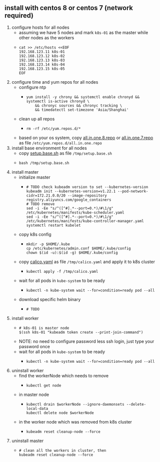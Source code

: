 ## install with centos 8 or centos 7 (network required)

1. configure hosts for all nodes
    * assuming we have 5 nodes and mark `k8s-01` as the master while other nodes as the workers
    * ```shell
      cat >> /etc/hosts <<EOF
      192.168.123.11 k8s-01
      192.168.123.12 k8s-02
      192.168.123.13 k8s-03
      192.168.123.14 k8s-04
      192.168.123.15 k8s-05
      EOF
      ```
2. configure time and yum repos for all nodes
    * configure ntp
        + ```shell
          yum install -y chrony && systemctl enable chronyd && systemctl is-active chronyd \
              && chronyc sources && chronyc tracking \
              && timedatectl set-timezone 'Asia/Shanghai'
          ```
    * clean up all repos
        + ```shell
          rm -rf /etc/yum.repos.d/*
          ```
    * based on your os system, copy [all.in.one.8.repo](../resources/all.in.one.8.repo.md)
      or [all.in.one.7.repo](../resources/all.in.one.7.repo.md) as file `/etc/yum.repos.d/all.in.one.repo`
3. install base environment for all nodes
    * copy [setup.base.sh](../resources/setup.base.sh.md) as file `/tmp/setup.base.sh`
    * ```shell
      bash /tmp/setup.base.sh
      ```
4. install master
    * initialize master
        + ```shell
          # TODO check kubeadm version to set --kubernetes-version
          kubeadm init --kubernetes-version=v1.22.1 --pod-network-cidr=172.21.0.0/20 --image-repository registry.aliyuncs.com/google_containers
          # TODO remove
          sed -i -Ee "s/^([^#].*--port=0.*)/#\1/g" /etc/kubernetes/manifests/kube-scheduler.yaml
          sed -i -Ee "s/^([^#].*--port=0.*)/#\1/g" /etc/kubernetes/manifests/kube-controller-manager.yaml
          systemctl restart kubelet
          ```
    * copy k8s config
        + ```shell
          mkdir -p $HOME/.kube
          cp /etc/kubernetes/admin.conf $HOME/.kube/config
          chown $(id -u):$(id -g) $HOME/.kube/config
          ```
    * copy [calico.yaml](../resources/calico.yaml.md) as file `/tmp/calico.yaml` and apply it to k8s cluster
        + ```shell
          kubectl apply -f /tmp/calico.yaml
          ```
    * wait for all pods in `kube-system` to be ready
        + ```shell
          kubectl -n kube-system wait --for=condition=ready pod --all
          ```
    * download specific helm binary
        + ```shell
          # TODO
          ```
5. install worker
    * ```shell
      # k8s-01 is master node
      $(ssh k8s-01 "kubeadm token create --print-join-command")
      ```
    * NOTE: no need to configure password less ssh login, just type your password once
    * wait for all pods in `kube-system` to be ready
        + ```shell
          kubectl -n kube-system wait --for=condition=ready pod --all
          ```
6. uninstall worker
    * find the workerNode which needs to remove
        + ```shell
          kubectl get node
          ```
    * in master node
        + ```shell
          kubectl drain $workerNode --ignore-daemonsets --delete-local-data
          kubectl delete node $workerNode
          ```
    * in the worker node which was removed from k8s cluster
        + ```shell
          kubeadm reset cleanup-node --force
          ```
7. uninstall master
    * ```shell
      # clean all the workers in cluster, then
      kubeadm reset cleanup-node --force
      ```
